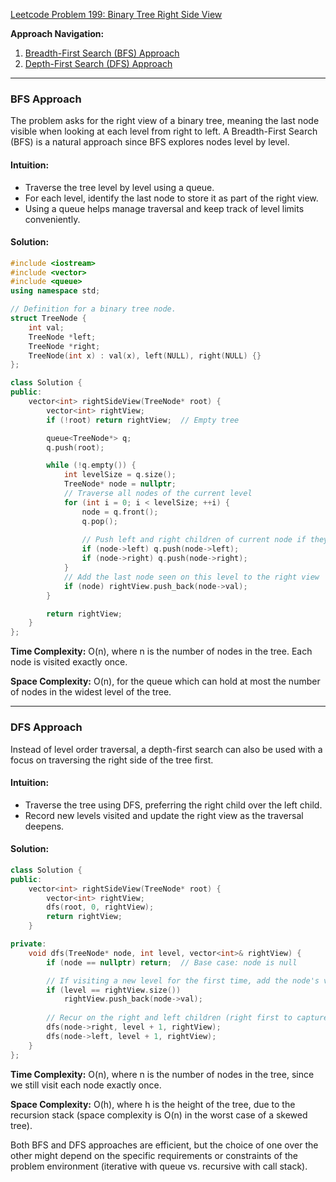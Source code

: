 [Leetcode Problem 199: Binary Tree Right Side View](https://leetcode.com/problems/binary-tree-right-side-view/)

**Approach Navigation:**
1. [Breadth-First Search (BFS) Approach](#bfs-approach)
2. [Depth-First Search (DFS) Approach](#dfs-approach)

---

### BFS Approach

The problem asks for the right view of a binary tree, meaning the last node visible when looking at each level from right to left. A Breadth-First Search (BFS) is a natural approach since BFS explores nodes level by level.

#### Intuition:
- Traverse the tree level by level using a queue.
- For each level, identify the last node to store it as part of the right view.
- Using a queue helps manage traversal and keep track of level limits conveniently.

#### Solution:

```cpp
#include <iostream>
#include <vector>
#include <queue>
using namespace std;

// Definition for a binary tree node.
struct TreeNode {
    int val;
    TreeNode *left;
    TreeNode *right;
    TreeNode(int x) : val(x), left(NULL), right(NULL) {}
};

class Solution {
public:
    vector<int> rightSideView(TreeNode* root) {
        vector<int> rightView;
        if (!root) return rightView;  // Empty tree

        queue<TreeNode*> q;
        q.push(root);

        while (!q.empty()) {
            int levelSize = q.size();
            TreeNode* node = nullptr;
            // Traverse all nodes of the current level
            for (int i = 0; i < levelSize; ++i) {
                node = q.front();
                q.pop();
                
                // Push left and right children of current node if they exist
                if (node->left) q.push(node->left);
                if (node->right) q.push(node->right);
            }
            // Add the last node seen on this level to the right view
            if (node) rightView.push_back(node->val);
        }

        return rightView;
    }
};
```

**Time Complexity:** O(n), where n is the number of nodes in the tree. Each node is visited exactly once.

**Space Complexity:** O(n), for the queue which can hold at most the number of nodes in the widest level of the tree.

---

### DFS Approach

Instead of level order traversal, a depth-first search can also be used with a focus on traversing the right side of the tree first.

#### Intuition:
- Traverse the tree using DFS, preferring the right child over the left child.
- Record new levels visited and update the right view as the traversal deepens.

#### Solution:

```cpp
class Solution {
public:
    vector<int> rightSideView(TreeNode* root) {
        vector<int> rightView;
        dfs(root, 0, rightView);
        return rightView;
    }

private:
    void dfs(TreeNode* node, int level, vector<int>& rightView) {
        if (node == nullptr) return;  // Base case: node is null

        // If visiting a new level for the first time, add the node's value
        if (level == rightView.size())
            rightView.push_back(node->val);
        
        // Recur on the right and left children (right first to capture right view)
        dfs(node->right, level + 1, rightView);
        dfs(node->left, level + 1, rightView);
    }
};
```

**Time Complexity:** O(n), where n is the number of nodes in the tree, since we still visit each node exactly once.

**Space Complexity:** O(h), where h is the height of the tree, due to the recursion stack (space complexity is O(n) in the worst case of a skewed tree).

Both BFS and DFS approaches are efficient, but the choice of one over the other might depend on the specific requirements or constraints of the problem environment (iterative with queue vs. recursive with call stack).

